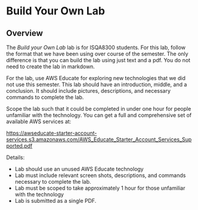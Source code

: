 # Build Your Own Lab

## Overview 
The *Build your Own Lab* lab is for ISQA8300 students. For this lab, follow the format that we have been using over course of the semester. 
The only difference is that you can build the lab using just text and a pdf. You do not need to create the lab in markdown.

For the lab, use AWS Educate for exploring new technologies that we did not use this semester.
This lab should have an introduction, middle, and a conclusion. It should include pictures, descriptions, and necessary commands to complete the lab. 

Scope the lab such that it could be completed in under one hour for people unfamiliar with the technology. You can get a full and comprehensive set of available AWS services at: 

https://awseducate-starter-account-services.s3.amazonaws.com/AWS_Educate_Starter_Account_Services_Supported.pdf 


Details: 

-	Lab should use an unused AWS Educate technology
-	Lab must include relevant screen shots, descriptions, and commands necessary to complete the lab. 
-	Lab must be scoped to take approximately 1 hour for those unfamiliar with the technology 
-	Lab is submitted as a single PDF. 
